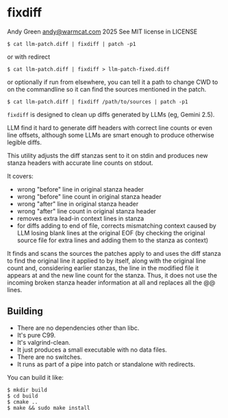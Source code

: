 # fixdiff

Andy Green <andy@warmcat.com> 2025
See MIT license in LICENSE

```
$ cat llm-patch.diff | fixdiff | patch -p1
```

or with redirect

```
$ cat llm-patch.diff | fixdiff > llm-patch-fixed.diff
```

or optionally if run from elsewhere, you can tell it a path to change CWD to
on the commandline so it can find the sources mentioned in the patch.

```
$ cat llm-patch.diff | fixdiff /path/to/sources | patch -p1
```

`fixdiff` is designed to clean up diffs generated by LLMs (eg, Gemini 2.5).

LLM find it hard to generate diff headers with correct line counts or even
line offsets, although some LLMs are smart enough to produce otherwise
legible diffs.

This utility adjusts the diff stanzas sent to it on stdin and produces new stanza
headers with accurate line counts on stdout.

It covers:

 - wrong "before" line in original stanza header
 - wrong "before" line count in original stanza header
 - wrong "after" line in original stanza header
 - wrong "after" line count in original stanza header
 - removes extra lead-in context lines in stanza
 - for diffs adding to end of file, corrects mismatching context caused by
   LLM losing blank lines at the original EOF (by checking the original
   source file for extra lines and adding them to the stanza as context)

It finds and scans the sources the patches apply to and uses the diff stanza to
find the original line it applied to by itself, along with the original line
count and, considering earlier stanzas, the line in the modified file it appears
at and the new line count for the stanza.  Thus, it does not use the incoming
broken stanza header information at all and replaces all the @@ lines.

## Building

 - There are no dependencies other than libc.
 - It's pure C99.
 - It's valgrind-clean.
 - It just produces a small executable with no data files.
 - There are no switches.
 - It runs as part of a pipe into patch or standalone with redirects.

You can build it like:

```
$ mkdir build
$ cd build
$ cmake ..
$ make && sudo make install
```


